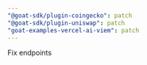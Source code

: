 ```yaml
---
"@goat-sdk/plugin-coingecko": patch
"@goat-sdk/plugin-uniswap": patch
"goat-examples-vercel-ai-viem": patch
---
```


Fix endpoints
